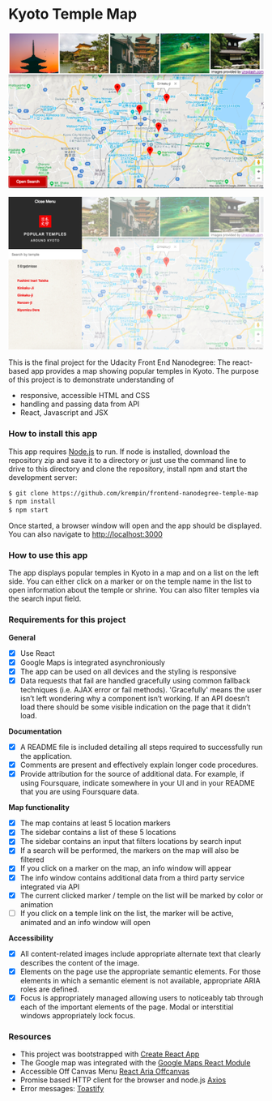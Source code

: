 # Kyoto Temple Map

![Screenshot](src/img/screenshot01.png)

![Screenshot](src/img/screenshot02.png)

This is the final project for the Udacity Front End Nanodegree: The react-based app provides a map showing popular temples in Kyoto. The purpose of this project is to demonstrate understanding of 

- responsive, accessible HTML and CSS
- handling and passing data from API
- React, Javascript and JSX

### How to install this app

This app requires [Node.js](https://nodejs.org/) to run. If node is installed, download the repository zip and save it to a directory or just use the command line to drive to this directory and clone the repository, install npm and start the development server:

```sh
$ git clone https://github.com/krempin/frontend-nanodegree-temple-map
$ npm install
$ npm start
```

Once started, a browser window will open and the app should be displayed. You can also navigate to [http://localhost:3000](http://localhost:3000/)

### How to use this app

The app displays popular temples in Kyoto in a map and on a list on the left side. You can either click on a marker or on the temple name in the list to open information about the temple or shrine. You can also filter temples via the search input field.

### Requirements for this project

**General**

- [x] Use React
- [x] Google Maps is integrated asynchroniously
- [x] The app can be used on all devices and the styling is responsive
- [x] Data requests that fail are handled gracefully using common fallback techniques (i.e. AJAX error or fail methods). 'Gracefully' means the user isn’t left wondering why a component isn’t working. If an API doesn’t load there should be some visible indication on the page that it didn’t load.

**Documentation**

- [x] A README file is included detailing all steps required to successfully run the application.
- [x] Comments are present and effectively explain longer code procedures.
- [x] Provide attribution for the source of additional data. For example, if using Foursquare, indicate somewhere in your UI and in your README that you are using Foursquare data.

**Map functionality**

- [x] The map contains at least 5 location markers
- [x] The sidebar contains a list of these 5 locations
- [x] The sidebar contains an input that filters locations by search input
- [x] If a search will be performed, the markers on the map will also be filtered
- [x] If you click on a marker on the map, an info window will appear 
- [x] The info window contains additional data from a third party service integrated via API
- [x] The current clicked marker / temple on the list will be marked by color or animation
- [ ] If you click on a temple link on the list, the marker will be active, animated and an info window will open

**Accessibility**
- [x] All content-related images include appropriate alternate text that clearly describes the content of the image.
- [x] Elements on the page use the appropriate semantic elements. For those elements in which a semantic element is not available, appropriate ARIA roles are defined.
- [x] Focus is appropriately managed allowing users to noticeably tab through each of the important elements of the page. Modal or interstitial windows appropriately lock focus.

### Resources

* This project was bootstrapped with [Create React App](https://github.com/facebookincubator/create-react-app)
* The Google map was integrated with the [Google Maps React Module](https://www.npmjs.com/package/google-maps-react)
* Accessible Off Canvas Menu [React Aria Offcanvas](https://github.com/neosiae/react-aria-offcanvas)
* Promise based HTTP client for the browser and node.js [Axios](https://www.npmjs.com/package/axios)
* Error messages: [Toastify](https://github.com/fkhadra/react-toastify)